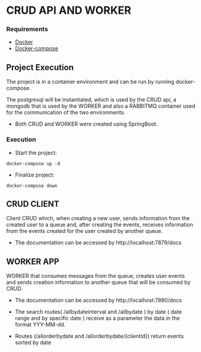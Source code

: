 # CRUD API AND WORKER

### Requirements

* [Docker](https://www.docker.com/)
* [Docker-compose](https://docs.docker.com/compose/)


## Project Execution

The project is in a container environment and can be run by running docker-compose.

The postgresql will be instantiated, which is used by the CRUD api, a mongodb that is used by the WORKER and also a RABBITMQ container used for the communication of the two environments.

* Both CRUD and WORKER were created using SpringBoot.

### Execution

* Start the project: 
```
docker-compose up -d
```
* Finalize project: 
```
docker-compose down
```

## CRUD CLIENT

Client CRUD which, when creating a new user, sends information from the created user to a queue and, after creating the events, receives information from the events created for the user created by another queue.

* The documentation can be accessed by http://localhost:7879/docs

## WORKER APP

WORKER that consumes messages from the queue, creates user events and sends creation information to another queue that will be consumed by CRUD.

* The documentation can be accessed by http://localhost:7880/docs

* The search routes( /allbydateinterval and /allbydate ) by date ( date range and by specific date ) receive as a parameter the data in the format YYY-MM-dd.

* Routes (/allorderbydate and /allorderbydate/{clientId}) return events sorted by date

